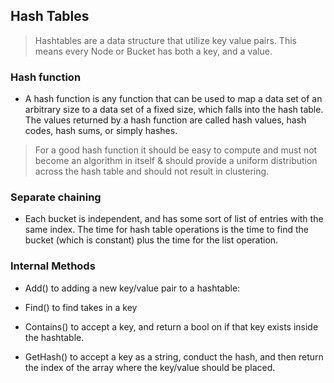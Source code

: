 ## Hash Tables

> Hashtables are a data structure that utilize key value pairs. This means every Node or Bucket has both a key, and a value.

### Hash function
- A hash function is any function that can be used to map a data set of an arbitrary size to a data set of a fixed size, which falls into the hash table. The values returned by a hash function are called hash values, hash codes, hash sums, or simply hashes.

> For a good hash function it should be easy to compute and must not become an algorithm in itself & should provide a uniform distribution across the hash table and should not result in clustering.

### Separate chaining
- Each bucket is independent, and has some sort of list of entries with the same index. The time for hash table operations is the time to find the bucket (which is constant) plus the time for the list operation.

### Internal Methods
- Add() to adding a new key/value pair to a hashtable:

- Find() to find takes in a key

- Contains() to accept a key, and return a bool on if that key exists inside the hashtable.

- GetHash() to accept a key as a string, conduct the hash, and then return the index of the array where the key/value should be placed.
